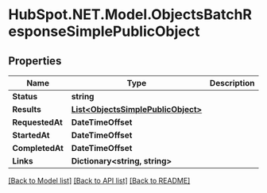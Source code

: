# HubSpot.NET.Model.ObjectsBatchResponseSimplePublicObject

## Properties

Name | Type | Description | Notes
------------ | ------------- | ------------- | -------------
**Status** | **string** |  | 
**Results** | [**List&lt;ObjectsSimplePublicObject&gt;**](ObjectsSimplePublicObject.md) |  | 
**RequestedAt** | **DateTimeOffset** |  | [optional] 
**StartedAt** | **DateTimeOffset** |  | 
**CompletedAt** | **DateTimeOffset** |  | 
**Links** | **Dictionary&lt;string, string&gt;** |  | [optional] 

[[Back to Model list]](../README.md#documentation-for-models) [[Back to API list]](../README.md#documentation-for-api-endpoints) [[Back to README]](../README.md)

